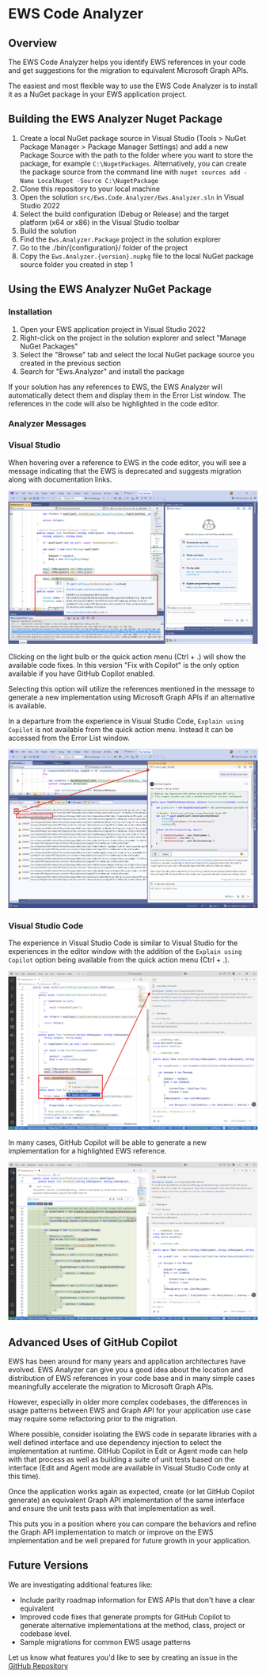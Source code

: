 # EWS Code Analyzer

## Overview

The EWS Code Analyzer helps you identify EWS references in your code and get suggestions for the migration to equivalent Microsoft Graph APIs.

The easiest and most flexible way to use the EWS Code Analyzer is to install it as a NuGet package in your EWS application project.

## Building the EWS Analyzer Nuget Package

1. Create a local NuGet package source in Visual Studio (Tools > NuGet Package Manager > Package Manager Settings) and add a new Package Source with the path to the folder where you want to store the package, for example `C:\NugetPackages`. Alternatively, you can create the package source from the command line with `nuget sources add -Name LocalNuget -Source C:\NugetPackage`
1. Clone this repository to your local machine
1. Open the solution `src/Ews.Code.Analyzer/Ews.Analyzer.sln` in Visual Studio 2022
1. Select the build configuration (Debug or Release) and the target platform (x64 or x86) in the Visual Studio toolbar
1. Build the solution
1. Find the `Ews.Analyzer.Package` project in the solution explorer
1. Go to the ./bin/{configuration}/ folder of the project
1. Copy the `Ews.Analyzer.{version}.nupkg` file to the local NuGet package source folder you created in step 1

## Using the EWS Analyzer NuGet Package

### Installation

1. Open your EWS application project in Visual Studio 2022
1. Right-click on the project in the solution explorer and select "Manage NuGet Packages"
1. Select the "Browse" tab and select the local NuGet package source you created in the previous section
1. Search for "Ews.Analyzer" and install the package

If your solution has any references to EWS, the EWS Analyzer will automatically detect them and display them in the Error List window. The references in the code will also be highlighted in the code editor.

### Analyzer Messages

### Visual Studio

When hovering over a reference to EWS in the code editor, you will see a message indicating that the EWS is deprecated and suggests migration along with documentation links.

![Analyzer Message in Visual Studio](../../docs/images/Analyzer-VS-Message.png)

Clicking on the light bulb or the quick action menu (Ctrl + .) will show the available code fixes. In this version "Fix with Copilot" is the only option available if you have GitHub Copilot enabled. 

Selecting this option will utilize the references mentioned in the message to generate a new implementation using Microsoft Graph APIs if an alternative is available.

In a departure from the experience in Visual Studio Code, `Explain using Copilot` is not available from the quick action menu. Instead it can be accessed from the Error List window.

![Explain using Copilot from Error List](../../docs/images/Analyzer-VS-Copilot-Explain.png)

### Visual Studio Code

The experience in Visual Studio Code is similar to Visual Studio for the experiences in the editor window with the addition of the `Explain using Copilot` option being available from the quick action menu (Ctrl + .).

![Explain with Copilot in Visual Studio Code](../../docs/images/Analyzer-CopilotExplain.png)

In many cases, GitHub Copilot will be able to generate a new implementation for a highlighted EWS reference.

![Fix using Copilot](../../docs/images/Analyzer-CopilotFix.png)

## Advanced Uses of GitHub Copilot

EWS has been around for many years and application architectures have evolved. EWS Analyzer can give you a good idea about the location and distribution of EWS references in your code base and in many simple cases meaningfully accelerate the migration to Microsoft Graph APIs.

However, especially in older more complex codebases, the differences in usage patterns between EWS and Graph API for your application use case may require some refactoring prior to the migration.

Where possible, consider isolating the EWS code in separate libraries with a well defined interface and use dependency injection to select the implementation at runtime. GitHub Copilot in Edit or Agent mode can help with that process as well as building a suite of unit tests based on the interface (Edit and Agent mode are available in Visual Studio Code only at this time).

Once the application works again as expected, create (or let GitHub Copilot generate) an equivalent Graph API implementation of the same interface and ensure the unit tests pass with that implementation as well.

This puts you in a position where you can compare the behaviors and refine the Graph API implementation to match or improve on the EWS implementation and be well prepared for future growth in your application.


## Future Versions

We are investigating additional features like:

- Include parity roadmap information for EWS APIs that don't have a clear equivalent
- Improved code fixes that generate prompts for GitHub Copilot to generate alternative implementations at the method, class, project or codebase level.
- Sample migrations for common EWS usage patterns

Let us know what features you'd like to see by creating an issue in the [GitHub Repository](https://github.com/OfficeDev/ews-migration-analyzer/issues)